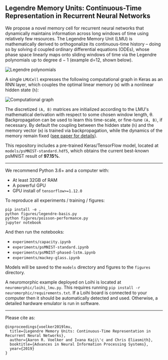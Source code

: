 ## Legendre Memory Units: Continuous-Time Representation in Recurrent Neural Networks

We propose a novel memory cell for recurrent neural networks that dynamically maintains information across long windows of time using relatively few resources. The Legendre Memory Unit (LMU) is mathematically derived to orthogonalize its continuous-time history – doing so by solving d coupled ordinary differential equations (ODEs), whose phase space linearly maps onto sliding windows of time via the Legendre polynomials up to degree d − 1 (example d=12, shown below).

![Legendre polynomials](https://i.imgur.com/Uvl6tj5.png)

A single `LMUCell` expresses the following computational graph in Keras as an RNN layer, which couples the optimal linear memory (`m`) with a nonlinear hidden state (`h`):

![Computational graph](https://i.imgur.com/IJGUVg6.png)

The discretized `(A, B)` matrices are initialized according to the LMU's mathematical derivation with respect to some chosen window length, θ. Backpropagation can be used to learn this time-scale, or fine-tune `(A, B)`, if necessary. By default the coupling between the hidden state (`h`) and the memory vector (`m`) is trained via backpropagation, while the dynamics of the memory remain fixed ([see paper for details](http://compneuro.uwaterloo.ca/publications/voelker2019lmu.html)).

This repository includes a pre-trained Keras/TensorFlow model, located at `models/psMNIST-standard.hdf5`, which obtains the current best-known psMNIST result of **97.15%**.

---

We recommend Python 3.6+ and a computer with:

 - At least 32GB of RAM
 - A powerful GPU
 - GPU install of `tensorflow>=1.12.0`

To reproduce all experiments / training / figures:

```
pip install -e .
python figures/legendre-basis.py
python figures/poisson-performance.py
jupyter notebook
```

And then run the notebooks:

 - `experiments/capacity.ipynb`
 - `experiments/psMNIST-standard.ipynb`
 - `experiments/psMNIST-phased-lstm.ipynb`
 - `experiments/mackey-glass.ipynb`

Models will be saved to the `models` directory and figures to the `figures` directory.

A neuromorphic example deployed on Loihi is located at `neuromorphic/loihi_lmu.py`. This requires running `pip install -r neuromorphic/requirements.txt`. If a Loihi board is connected to your computer then it should be automatically detected and used. Otherwise, a detailed hardware emulator is run in software. 

---

Please cite as:
```
@inproceedings{voelker2019lmu,
  title={Legendre Memory Units: Continuous-Time Representation in Recurrent Neural Networks},
  author={Aaron R. Voelker and Ivana Kaji\'c and Chris Eliasmith},
  booktitle={Advances in Neural Information Processing Systems},
  year={2019}
}
```
